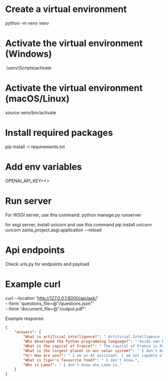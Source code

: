 # Create a virtual environment
python -m venv venv

# Activate the virtual environment (Windows)
.\venv\Scripts\activate

# Activate the virtual environment (macOS/Linux)
source venv/bin/activate

# Install required packages
pip install -r requirements.txt

# Add env variables
OPENAI_API_KEY=<>

# Run server
For WSGI server, use this command:
python manage.py runserver

for asgi server, install uvicorn and use this command
pip install uvicorn
uvicorn zania_project.asgi:application --reload

# Api endpoints
Check urls.py for endpoints and payload

# Example curl
curl --location 'http://127.0.0.1:8000/api/ask/' \
--form 'questions_file=@"<path>/questions.json"' \
--form 'document_file=@"<path>/output.pdf"'

Example response:
```JSON
{
    "answers": {
        "What is artificial intelligence?": " Artificial Intelligence is the simulation of human intelligence in machines that are programmed to think like humans and mimic their actions. It can also refer to any machine that exhibits traits associated with a human mind. Python is a popular programming language known for its simplicity and readability, developed by Guido van Rossum in 1991. Paris is the capital of France and a global center for art, fashion, gastronomy, and culture.",
        "Who developed the Python programming language?": " Guido van Rossum developed the Python programming language in 1991. Python is known for its readability and simplicity, making it a popular choice for beginners and experts alike.",
        "What is the capital of France?": " The capital of France is Paris. It is a global center for art, fashion, gastronomy, and culture.",
        "What is the largest planet in our solar system?": " I don't know. The given context does not mention any information about planets or our solar system.",
        "Hi! How are you?": " I am an AI assistant. I am not capable of feeling emotions, but I am functioning and ready to assist with any questions you may have.",
        "What is tiger's favourite food?": " I don't know.",
        "Who is Lama?": " I don't know who Lama is."
    }
}
```
